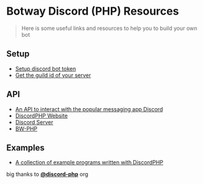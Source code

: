 # Botway Discord (PHP) Resources

> Here is some useful links and resources to help you to build your own bot

## Setup

- [Setup discord bot token](https://github.com/abdfnx/botway/discussions/4)
- [Get the guild id of your server](https://github.com/abdfnx/botway/discussions/4#discussioncomment-2653737)

## API

- [An API to interact with the popular messaging app Discord](https://github.com/discord-php/DiscordPHP)
- [DiscordPHP Website](https://discord-php.github.io/DiscordPHP)
- [Discord Server](https://discord.gg/dphp)
- [BW-PHP](https://github.com/abdfnx/botway/tree/main/packages/bw-php)

## Examples

- [A collection of example programs written with DiscordPHP](https://github.com/discord-php/DiscordPHP/tree/master/examples)

big thanks to [**@discord-php**](https://github.com/discord-php) org
